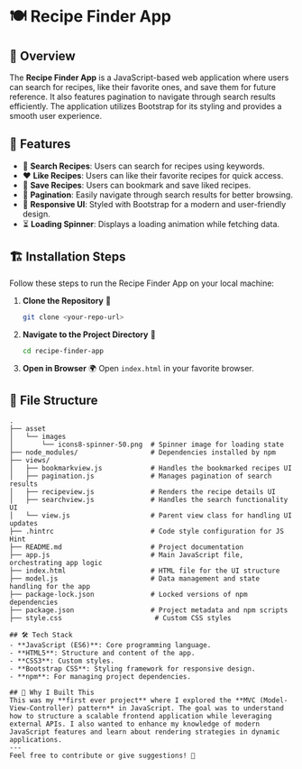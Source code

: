 # 🍽️ Recipe Finder App

## 🌟 Overview

The **Recipe Finder App** is a JavaScript-based web application where users can search for recipes, like their favorite ones, and save them for future reference. It also features pagination to navigate through search results efficiently. The application utilizes Bootstrap for its styling and provides a smooth user experience.

## 🚀 Features

- 🔎 **Search Recipes**: Users can search for recipes using keywords.
- ❤️ **Like Recipes**: Users can like their favorite recipes for quick access.
- 📌 **Save Recipes**: Users can bookmark and save liked recipes.
- 📑 **Pagination**: Easily navigate through search results for better browsing.
- 🎨 **Responsive UI**: Styled with Bootstrap for a modern and user-friendly design.
- ⏳ **Loading Spinner**: Displays a loading animation while fetching data.

## 🏗️ Installation Steps

Follow these steps to run the Recipe Finder App on your local machine:

1. **Clone the Repository** 📂
   ```sh
   git clone <your-repo-url>
   ```
2. **Navigate to the Project Directory** 📁
   ```sh
   cd recipe-finder-app
   ```
4. **Open in Browser** 🌍
   Open `index.html` in your favorite browser.

## 📂 File Structure

```plaintext
.
├── asset
│   └── images
│       └── icons8-spinner-50.png  # Spinner image for loading state
├── node_modules/                  # Dependencies installed by npm
├── views/
│   ├── bookmarkview.js            # Handles the bookmarked recipes UI
│   ├── pagination.js              # Manages pagination of search results
│   ├── recipeview.js              # Renders the recipe details UI
│   ├── searchview.js              # Handles the search functionality UI
│   └── view.js                    # Parent view class for handling UI updates
├── .hintrc                        # Code style configuration for JS Hint
├── README.md                      # Project documentation
├── app.js                         # Main JavaScript file, orchestrating app logic
├── index.html                     # HTML file for the UI structure
├── model.js                       # Data management and state handling for the app
├── package-lock.json              # Locked versions of npm dependencies
├── package.json                   # Project metadata and npm scripts
├── style.css                       # Custom CSS styles

## 🛠️ Tech Stack
- **JavaScript (ES6)**: Core programming language.
- **HTML5**: Structure and content of the app.
- **CSS3**: Custom styles.
- **Bootstrap CSS**: Styling framework for responsive design.
- **npm**: For managing project dependencies.

## 🎯 Why I Built This
This was my **first ever project** where I explored the **MVC (Model-View-Controller) pattern** in JavaScript. The goal was to understand how to structure a scalable frontend application while leveraging external APIs. I also wanted to enhance my knowledge of modern JavaScript features and learn about rendering strategies in dynamic applications.
---
Feel free to contribute or give suggestions! 🚀


```
